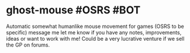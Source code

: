 # ghost-mouse #OSRS #BOT 
Automatic somewhat humanlike mouse movement for games (OSRS to be specific) message me let me know if you have any notes, improvements, ideas or want to work with me!
Could be a very lucrative venture if we sell the GP on forums.
